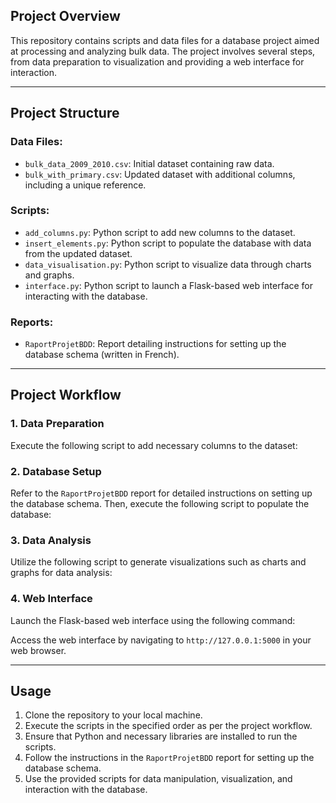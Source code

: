 ## Project Overview

This repository contains scripts and data files for a database project aimed at processing and analyzing bulk data. The project involves several steps, from data preparation to visualization and providing a web interface for interaction.

---

## Project Structure

### Data Files:
- `bulk_data_2009_2010.csv`: Initial dataset containing raw data.
- `bulk_with_primary.csv`: Updated dataset with additional columns, including a unique reference.

### Scripts:
- `add_columns.py`: Python script to add new columns to the dataset.
- `insert_elements.py`: Python script to populate the database with data from the updated dataset.
- `data_visualisation.py`: Python script to visualize data through charts and graphs.
- `interface.py`: Python script to launch a Flask-based web interface for interacting with the database.

### Reports:
- `RaportProjetBDD`: Report detailing instructions for setting up the database schema (written in French).

---

## Project Workflow

### 1. Data Preparation

Execute the following script to add necessary columns to the dataset:


### 2. Database Setup

Refer to the `RaportProjetBDD` report for detailed instructions on setting up the database schema. Then, execute the following script to populate the database:


### 3. Data Analysis

Utilize the following script to generate visualizations such as charts and graphs for data analysis:


### 4. Web Interface

Launch the Flask-based web interface using the following command:


Access the web interface by navigating to `http://127.0.0.1:5000` in your web browser.

---

## Usage

1. Clone the repository to your local machine.
2. Execute the scripts in the specified order as per the project workflow.
3. Ensure that Python and necessary libraries are installed to run the scripts.
4. Follow the instructions in the `RaportProjetBDD` report for setting up the database schema.
5. Use the provided scripts for data manipulation, visualization, and interaction with the database.
